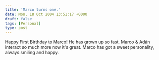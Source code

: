 ```yaml
---
title: 'Marco turns one.'
date: Mon, 18 Oct 2004 13:51:17 +0000
draft: false
tags: [Personal]
type: post
---
```


Happy First Birthday to Marco! He has grown up so fast. Marco & Adán interact so much more now it's great. Marco has got a sweet personality, always smiling and happy.
